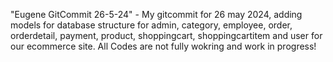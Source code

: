 "Eugene GitCommit 26-5-24" - My gitcommit for 26 may 2024, adding models for database structure for admin, category, employee, order, orderdetail, payment, product, shoppingcart, shoppingcartitem and user for our ecommerce site. All Codes are not fully wokring and work in progress! 
